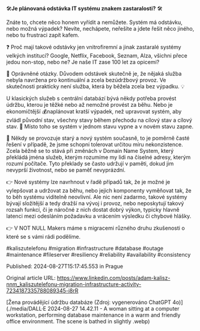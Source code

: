 🛠️**Je plánovaná odstávka IT systému znakem zastaralosti?** 🛠️


Znáte to, chcete něco honem vyřídit a nemůžete. Systém má odstávku, nebo možná výpadek? Nevíte, nechápete, neřešíte a jdete řešit něco jiného, nebo tu frustraci zapít kafem.


❓ Proč mají takové odstávky jen vnitrofiremní a jinak zastaralé systémy velkých institucí? Google, Netflix, Facebook, Seznam, Alza, všichni přece jedou non-stop, nebo ne? Je naše IT zase 100 let za opicemi?


🤔 Oprávněné otázky. Důvodem odstávek skutečně je, že nějaká služba nebyla navržena pro kontinuální a zcela bezúdržbový provoz. Ve skutečnosti prakticky není služba, která by běžela zcela bez výpadku. 💡


U klasických služeb s centrální databází bývá někdy potřeba provést údržbu, kterou je těžké nebo až nemožné provést za běhu. Nebo je ekonomičtější 💰naplánovat kratší výpadek, než upravovat systém, aby zvládl původní stav, všechny stavy během přechodu na cílový stav a cílový stav. 🤯 Místo toho se systém v jednom stavu vypne a v novém stavu zapne.


🪩 Někdy se provozuje starý a nový systém současně, to je poměrně časté řešení v případě, že jsme schopni tolerovat určitou míru nekonzistence. Zcela běžně se to stává při změnách v Domain Name System, který překládá jména služeb, kterým rozumíme my lidi na číselné adresy, kterým rozumí počítače. Tyto překlady se často udržují v paměti, dokud jim nevyprší životnost, nebo se paměť nevyprázdní.


👉 Nové systémy lze navrhnout v řadě případů tak, že je možné je vylepšovat a udržovat za běhu, nebo jejich komponenty vyměňovat tak, že to běh systému viditelně neovlivní. Ale nic není zadarmo, takové systémy bývají složitější a tedy dražší na vývoj i provoz, nebo neposkytují takový rozsah funkcí, či je náročné z nich dostat dobrý výkon, typicky hlavně latenci mezi odesláním požadavku a vrácením výsledku či chybové hlášky.


👉 V NOT NULL Makers máme s migracemi různého druhu zkušenosti o které se s vámi rádi podělíme.


#kaliszutelefonu #migration #infrastructure #database #outage #maintenance #fileserver #resiliency #reliability #availability #consistency


Published: 2024-08-27T15:17:45.553 in Prague

Original article URL: https://www.linkedin.com/posts/adam-kalisz-nnm_kaliszutelefonu-migration-infrastructure-activity-7234187335788089345-i8rR

[Žena provádějící údržbu databáze (Zdroj: vygenerováno ChatGPT 4o)](./media/DALL·E 2024-08-27 14.42.11 - A woman sitting at a computer workstation, performing database maintenance in a warm and friendly office environment. The scene is bathed in slightly .webp)
